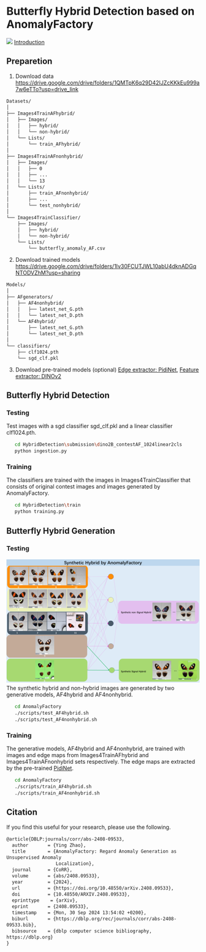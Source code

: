 # Butterfly Hybrid Detection based on AnomalyFactory
![](icons/teaser.png)
[Introduction](https://www.codabench.org/competitions/3764/)
## Preparetion
1. Download data
   https://drive.google.com/drive/folders/1QMTpK6q29D42IJZcKKkEu999a7w6eTTo?usp=drive_link
```   
Datasets/
│
├── Images4TrainAFhybrid/
│   ├── Images/
│   │   ├── hybrid/
│   │   └── non-hybrid/
│   └── Lists/
│       └── train_AFhybrid/
│
├── Images4TrainAFnonhybrid/
│   ├── Images/
│   │   ├── 0
│   │   ├── ...
│   │   └── 13
│   └── Lists/
│       ├── train_AFnonhybrid/
│       ├── ...
│       └── test_nonhybrid/
│
└── Images4TrainClassifier/
    ├── Images/
    │   ├── hybrid/
    │   └── non-hybrid/
    └── Lists/
        └── butterfly_anomaly_AF.csv
```

2. Download trained models
   https://drive.google.com/drive/folders/1Iv30FCUTJWL10abU4dknADGqNTODVZhM?usp=sharing
```
Models/
│
├── AFgenerators/
│   ├── AF4nonhybrid/
│   │   ├── latest_net_G.pth
│   │   └── latest_net_D.pth
│   └── AF4hybrid/
│       ├── latest_net_G.pth
│       └── latest_net_D.pth
│
└── classifiers/
    ├── clf1024.pth
    └── sgd_clf.pkl
```
3. Download pre-trained models (optional)
   [Edge extractor: PidiNet](https://github.com/hellozhuo/pidinet), [Feature extractor: DINOv2](https://github.com/facebookresearch/dinov2)
## Butterfly Hybrid Detection
### Testing 
Test images with a sgd classifier sgd_clf.pkl and a linear classifier clf1024.pth.
```bash
   cd HybridDetection\submission\dino2B_contestAF_1024linear2cls
   python ingestion.py
```
### Training
The classifiers are trained with the images in Images4TrainClassifier that consists of original contest images and images generated by AnomalyFactory.
```bash
   cd HybridDetection\train
   python training.py
```
## Butterfly Hybrid Generation
### Testing
![](icons/synthetic-hybrid.png)
The synthetic hybrid and non-hybrid images are generated by two generative models, AF4hybrid and AF4nonhybrid.
```bash
   cd AnomalyFactory
   ./scripts/test_AF4hybrid.sh
   ./scripts/test_AF4nonhybrid.sh
```
### Training
The generative models, AF4hybrid and AF4nonhybrid, are trained with images and edge maps from Images4TrainAFhybrid and Images4TrainAFnonhybrid sets respectively. 
The edge maps are extracted by the pre-trained [PidiNet](https://github.com/hellozhuo/pidinet).
```bash
   cd AnomalyFactory
   ./scripts/train_AF4hybrid.sh
   ./scripts/train_AF4nonhybrid.sh
```
## Citation
If you find this useful for your research, please use the following.

```
@article{DBLP:journals/corr/abs-2408-09533,
  author       = {Ying Zhao},
  title        = {AnomalyFactory: Regard Anomaly Generation as Unsupervised Anomaly
                  Localization},
  journal      = {CoRR},
  volume       = {abs/2408.09533},
  year         = {2024},
  url          = {https://doi.org/10.48550/arXiv.2408.09533},
  doi          = {10.48550/ARXIV.2408.09533},
  eprinttype    = {arXiv},
  eprint       = {2408.09533},
  timestamp    = {Mon, 30 Sep 2024 13:54:02 +0200},
  biburl       = {https://dblp.org/rec/journals/corr/abs-2408-09533.bib},
  bibsource    = {dblp computer science bibliography, https://dblp.org}
}
```
